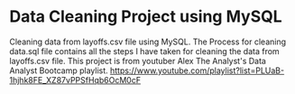 # Data Cleaning Project using MySQL
Cleaning data from layoffs.csv file using MySQL. 
The Process for cleaning data.sql file contains all the steps I have taken for cleaning the data from layoffs.csv file. 
This project is from youtuber Alex The Analyst's Data Analyst Bootcamp playlist.
https://www.youtube.com/playlist?list=PLUaB-1hjhk8FE_XZ87vPPSfHqb6OcM0cF
